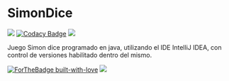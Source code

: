 # SimonDice

![](https://travis-ci.com/javrr-ui/SimonDice.svg?token=zczUZqdTJLhdTGArqzR2&branch=master)
[![Codacy Badge](https://app.codacy.com/project/badge/Grade/841f4c38a4754bd0861f66f20caebf4c)](https://www.codacy.com?utm_source=github.com&amp;utm_medium=referral&amp;utm_content=javrr-ui/SimonDice&amp;utm_campaign=Badge_Grade)
![](https://www.code-inspector.com/project/14274/score/svg)

Juego Simon dice programado en java, utilizando el IDE IntelliJ IDEA, con control de versiones habilitado dentro del mismo.

[![ForTheBadge built-with-love](http://ForTheBadge.com/images/badges/built-with-love.svg)](https://www.youtube.com/watch?v=QUaFFzsiwCM)
![](https://i.ytimg.com/vi/UJyIR0Z-LhE/maxresdefault.jpg)
